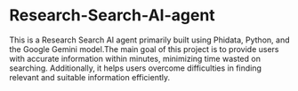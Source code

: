 # Research-Search-AI-agent
This is a Research Search AI agent primarily built using Phidata, Python, and the Google Gemini model.The main goal of this project is to provide users with accurate information within minutes, minimizing time wasted on searching. Additionally, it helps users overcome difficulties in finding relevant and suitable information efficiently.
